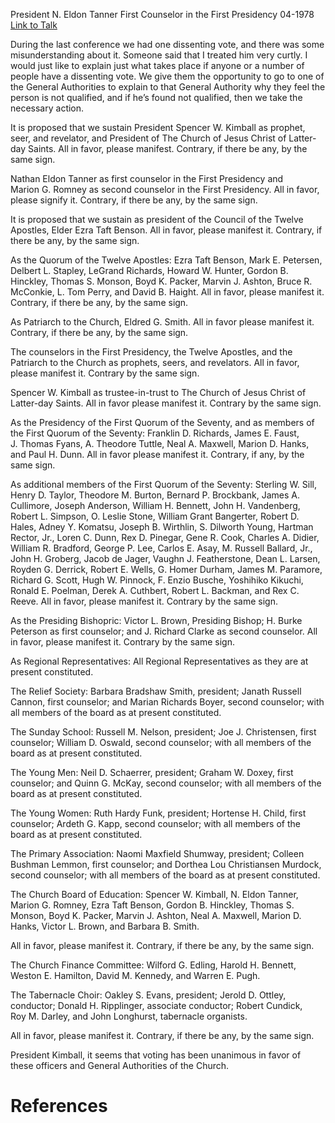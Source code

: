 President N. Eldon Tanner
First Counselor in the First Presidency
04-1978
[Link to Talk](https://www.churchofjesuschrist.org/study/general-conference/1978/04/the-sustaining-of-church-officers?lang=eng)

During the last conference we had one dissenting vote, and there was some misunderstanding about it. Someone said that I treated him very curtly. I would just like to explain just what takes place if anyone or a number of people have a dissenting vote. We give them the opportunity to go to one of the General Authorities to explain to that General Authority why they feel the person is not qualified, and if he’s found not qualified, then we take the necessary action.

It is proposed that we sustain President Spencer W. Kimball as prophet, seer, and revelator, and President of The Church of Jesus Christ of Latter-day Saints. All in favor, please manifest. Contrary, if there be any, by the same sign.

Nathan Eldon Tanner as first counselor in the First Presidency and Marion G. Romney as second counselor in the First Presidency. All in favor, please signify it. Contrary, if there be any, by the same sign.

It is proposed that we sustain as president of the Council of the Twelve Apostles, Elder Ezra Taft Benson. All in favor, please manifest it. Contrary, if there be any, by the same sign.

As the Quorum of the Twelve Apostles: Ezra Taft Benson, Mark E. Petersen, Delbert L. Stapley, LeGrand Richards, Howard W. Hunter, Gordon B. Hinckley, Thomas S. Monson, Boyd K. Packer, Marvin J. Ashton, Bruce R. McConkie, L. Tom Perry, and David B. Haight. All in favor, please manifest it. Contrary, if there be any, by the same sign.

As Patriarch to the Church, Eldred G. Smith. All in favor please manifest it. Contrary, if there be any, by the same sign.

The counselors in the First Presidency, the Twelve Apostles, and the Patriarch to the Church as prophets, seers, and revelators. All in favor, please manifest it. Contrary by the same sign.

Spencer W. Kimball as trustee-in-trust to The Church of Jesus Christ of Latter-day Saints. All in favor please manifest it. Contrary by the same sign.

As the Presidency of the First Quorum of the Seventy, and as members of the First Quorum of the Seventy: Franklin D. Richards, James E. Faust, J. Thomas Fyans, A. Theodore Tuttle, Neal A. Maxwell, Marion D. Hanks, and Paul H. Dunn. All in favor please manifest it. Contrary, if any, by the same sign.

As additional members of the First Quorum of the Seventy: Sterling W. Sill, Henry D. Taylor, Theodore M. Burton, Bernard P. Brockbank, James A. Cullimore, Joseph Anderson, William H. Bennett, John H. Vandenberg, Robert L. Simpson, O. Leslie Stone, William Grant Bangerter, Robert D. Hales, Adney Y. Komatsu, Joseph B. Wirthlin, S. Dilworth Young, Hartman Rector, Jr., Loren C. Dunn, Rex D. Pinegar, Gene R. Cook, Charles A. Didier, William R. Bradford, George P. Lee, Carlos E. Asay, M. Russell Ballard, Jr., John H. Groberg, Jacob de Jager, Vaughn J. Featherstone, Dean L. Larsen, Royden G. Derrick, Robert E. Wells, G. Homer Durham, James M. Paramore, Richard G. Scott, Hugh W. Pinnock, F. Enzio Busche, Yoshihiko Kikuchi, Ronald E. Poelman, Derek A. Cuthbert, Robert L. Backman, and Rex C. Reeve. All in favor, please manifest it. Contrary by the same sign.

As the Presiding Bishopric: Victor L. Brown, Presiding Bishop; H. Burke Peterson as first counselor; and J. Richard Clarke as second counselor. All in favor, please manifest it. Contrary by the same sign.

As Regional Representatives: All Regional Representatives as they are at present constituted.

The Relief Society: Barbara Bradshaw Smith, president; Janath Russell Cannon, first counselor; and Marian Richards Boyer, second counselor; with all members of the board as at present constituted.

The Sunday School: Russell M. Nelson, president; Joe J. Christensen, first counselor; William D. Oswald, second counselor; with all members of the board as at present constituted.

The Young Men: Neil D. Schaerrer, president; Graham W. Doxey, first counselor; and Quinn G. McKay, second counselor; with all members of the board as at present constituted.

The Young Women: Ruth Hardy Funk, president; Hortense H. Child, first counselor; Ardeth G. Kapp, second counselor; with all members of the board as at present constituted.

The Primary Association: Naomi Maxfield Shumway, president; Colleen Bushman Lemmon, first counselor; and Dorthea Lou Christiansen Murdock, second counselor; with all members of the board as at present constituted.

The Church Board of Education: Spencer W. Kimball, N. Eldon Tanner, Marion G. Romney, Ezra Taft Benson, Gordon B. Hinckley, Thomas S. Monson, Boyd K. Packer, Marvin J. Ashton, Neal A. Maxwell, Marion D. Hanks, Victor L. Brown, and Barbara B. Smith.

All in favor, please manifest it. Contrary, if there be any, by the same sign.

The Church Finance Committee: Wilford G. Edling, Harold H. Bennett, Weston E. Hamilton, David M. Kennedy, and Warren E. Pugh.

The Tabernacle Choir: Oakley S. Evans, president; Jerold D. Ottley, conductor; Donald H. Ripplinger, associate conductor; Robert Cundick, Roy M. Darley, and John Longhurst, tabernacle organists.

All in favor, please manifest it. Contrary, if there be any, by the same sign.

President Kimball, it seems that voting has been unanimous in favor of these officers and General Authorities of the Church.

# References
